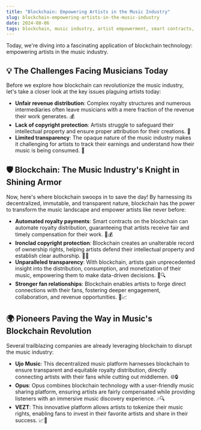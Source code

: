 ```yaml
---
title: "Blockchain: Empowering Artists in the Music Industry"
slug: blockchain-empowering-artists-in-the-music-industry
date: 2024-08-06
tags: blockchain, music industry, artist empowerment, smart contracts, transparency
---
```


Today, we're diving into a fascinating application of blockchain technology: empowering artists in the music industry.

## 💡 The Challenges Facing Musicians Today

Before we explore how blockchain can revolutionize the music industry, let's take a closer look at the key issues plaguing artists today:

- **Unfair revenue distribution**: Complex royalty structures and numerous intermediaries often leave musicians with a mere fraction of the revenue their work generates. 💰
- **Lack of copyright protection**: Artists struggle to safeguard their intellectual property and ensure proper attribution for their creations. 📝
- **Limited transparency**: The opaque nature of the music industry makes it challenging for artists to track their earnings and understand how their music is being consumed. 🌟

## 🛡️ Blockchain: The Music Industry's Knight in Shining Armor

Now, here's where blockchain swoops in to save the day! By harnessing its decentralized, immutable, and transparent nature, blockchain has the power to transform the music landscape and empower artists like never before:

- **Automated royalty payments**: Smart contracts on the blockchain can automate royalty distribution, guaranteeing that artists receive fair and timely compensation for their work. 🤖💰
- **Ironclad copyright protection**: Blockchain creates an unalterable record of ownership rights, helping artists defend their intellectual property and establish clear authorship. 📜✅
- **Unparalleled transparency**: With blockchain, artists gain unprecedented insight into the distribution, consumption, and monetization of their music, empowering them to make data-driven decisions. 🌟🔍
- **Stronger fan relationships**: Blockchain enables artists to forge direct connections with their fans, fostering deeper engagement, collaboration, and revenue opportunities. 🤝📈

## 🌍 Pioneers Paving the Way in Music's Blockchain Revolution

Several trailblazing companies are already leveraging blockchain to disrupt the music industry:

- **Ujo Music**: This decentralized music platform harnesses blockchain to ensure transparent and equitable royalty distribution, directly connecting artists with their fans while cutting out middlemen. 🌐🔒
- **Opus**: Opus combines blockchain technology with a user-friendly music sharing platform, ensuring artists are fairly compensated while providing listeners with an immersive music discovery experience. 🎶🔍
- **VEZT**: This innovative platform allows artists to tokenize their music rights, enabling fans to invest in their favorite artists and share in their success. 📈🎵